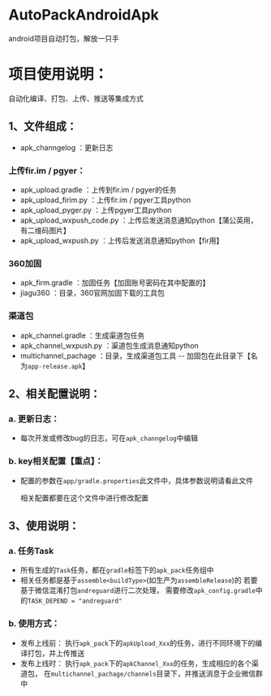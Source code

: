 # AutoPackAndroidApk
android项目自动打包，解放一只手


# 项目使用说明：
自动化编译、打包、上传、推送等集成方式

## 1、文件组成：

- apk_channgelog        ：更新日志

### 上传fir.im / pgyer：
- apk_upload.gradle     ：上传到fir.im / pgyer的任务
- apk_upload_firim.py   ：上传fir.im / pgyer工具python
- apk_upload_pyger.py   ：上传pgyer工具python
- apk_upload_wxpush_code.py    ：上传后发送消息通知python【蒲公英用，有二维码图片】
- apk_upload_wxpush.py         ：上传后发送消息通知python【fir用】

### 360加固
- apk_firm.gradle       ：加固任务【加固账号密码在其中配置的】
- jiagu360              ：目录，360官网加固下载的工具包

### 渠道包
- apk_channel.gradle    ：生成渠道包任务
- apk_channel_wxpush.py ：渠道包生成消息通知python
- multichannel_pachage  ：目录，生成渠道包工具
-- 加固包在此目录下【名为`app-release.apk`】

## 2、相关配置说明：
### a. 更新日志：
- 每次开发或修改bug的日志，可在`apk_channgelog`中编辑

### b. key相关配置【**重点**】：
- 配置的参数在`app/gradle.properties`此文件中，具体参数说明请看此文件

  相关配置都要在这个文件中进行修改配置

## 3、使用说明：
### a. 任务Task
- 所有生成的`Task`任务，都在`gradle`标签下的`apk_pack`任务组中
- 相关任务都是基于`assemble<buildType>`(如生产为`assembleRelease`)的
    若要基于微信混淆打包`andreguard`进行二次处理，
    需要修改`apk_config.gradle`中的`TASK_DEPEND = "andreguard"`

### b. 使用方式：
- 发布上线前：
    执行`apk_pack`下的`apkUpload_Xxx`的任务，进行不同环境下的编译打包，并上传推送
- 发布上线时：
    执行`apk_pack`下的`apkChannel_Xxx`的任务，生成相应的各个渠道包，
    在`multichannel_pachage/channels`目录下，并推送消息于企业微信群中



